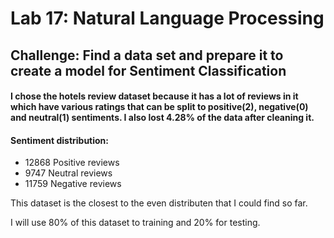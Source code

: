 # Lab 17: Natural Language Processing
## Challenge: Find a data set and prepare it to create a model for Sentiment Classification

#### I chose the hotels review dataset because it has a lot of reviews in it which have various ratings that can be split to positive(2), negative(0) and neutral(1) sentiments. I also lost 4.28% of the data after cleaning it.

#### Sentiment distribution:
* 12868 Positive reviews
* 9747 Neutral reviews
* 11759 Negative reviews

This dataset is the closest to the even distributen that I could find so far.

I will use 80% of this dataset to training and 20% for testing.





